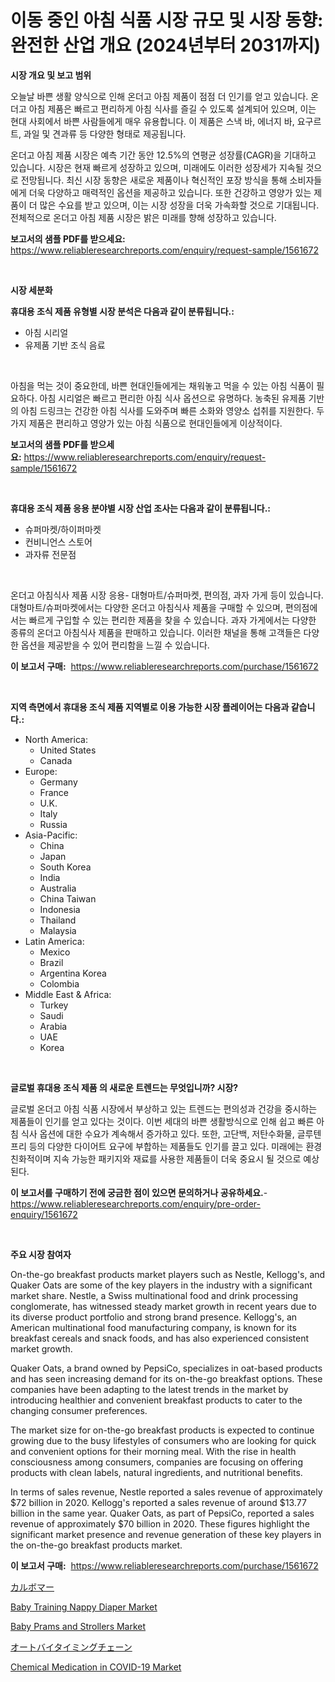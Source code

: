 <p><h1>이동 중인 아침 식품 시장 규모 및 시장 동향: 완전한 산업 개요 (2024년부터 2031까지)</h1></p><p><strong>시장 개요 및 보고 범위</strong></p>
<p><p>오늘날 바쁜 생활 양식으로 인해 온더고 아침 제품이 점점 더 인기를 얻고 있습니다. 온더고 아침 제품은 빠르고 편리하게 아침 식사를 즐길 수 있도록 설계되어 있으며, 이는 현대 사회에서 바쁜 사람들에게 매우 유용합니다. 이 제품은 스낵 바, 에너지 바, 요구르트, 과일 및 견과류 등 다양한 형태로 제공됩니다.</p><p>온더고 아침 제품 시장은 예측 기간 동안 12.5%의 연평균 성장률(CAGR)을 기대하고 있습니다. 시장은 현재 빠르게 성장하고 있으며, 미래에도 이러한 성장세가 지속될 것으로 전망됩니다. 최신 시장 동향은 새로운 제품이나 혁신적인 포장 방식을 통해 소비자들에게 더욱 다양하고 매력적인 옵션을 제공하고 있습니다. 또한 건강하고 영양가 있는 제품이 더 많은 수요를 받고 있으며, 이는 시장 성장을 더욱 가속화할 것으로 기대됩니다. 전체적으로 온더고 아침 제품 시장은 밝은 미래를 향해 성장하고 있습니다.</p></p>
<p><strong>보고서의 샘플 PDF를 받으세요:</strong> <a href="https://www.reliableresearchreports.com/enquiry/request-sample/1561672">https://www.reliableresearchreports.com/enquiry/request-sample/1561672</a></p>
<p>&nbsp;</p>
<p><strong>시장 세분화</strong></p>
<p><strong>휴대용 조식 제품 유형별 시장 분석은 다음과 같이 분류됩니다.:</strong></p>
<p><ul><li>아침 시리얼</li><li>유제품 기반 조식 음료</li></ul></p>
<p>&nbsp;</p>
<p><p>아침을 먹는 것이 중요한데, 바쁜 현대인들에게는 채워놓고 먹을 수 있는 아침 식품이 필요하다. 아침 시리얼은 빠르고 편리한 아침 식사 옵션으로 유명하다. 농축된 유제품 기반의 아침 드링크는 건강한 아침 식사를 도와주며 빠른 소화와 영양소 섭취를 지원한다. 두 가지 제품은 편리하고 영양가 있는 아침 식품으로 현대인들에게 이상적이다.</p></p>
<p><strong>보고서의 샘플 PDF를 받으세요:</strong>&nbsp;<a href="https://www.reliableresearchreports.com/enquiry/request-sample/1561672">https://www.reliableresearchreports.com/enquiry/request-sample/1561672</a></p>
<p>&nbsp;</p>
<p><strong> 휴대용 조식 제품 응용 분야별 시장 산업 조사는 다음과 같이 분류됩니다.:</strong></p>
<p><ul><li>슈퍼마켓/하이퍼마켓</li><li>컨비니언스 스토어</li><li>과자류 전문점</li></ul></p>
<p>&nbsp;</p>
<p><p>온더고 아침식사 제품 시장 응용- 대형마트/슈퍼마켓, 편의점, 과자 가게 등이 있습니다. 대형마트/슈퍼마켓에서는 다양한 온더고 아침식사 제품을 구매할 수 있으며, 편의점에서는 빠르게 구입할 수 있는 편리한 제품을 찾을 수 있습니다. 과자 가게에서는 다양한 종류의 온더고 아침식사 제품을 판매하고 있습니다. 이러한 채널을 통해 고객들은 다양한 옵션을 제공받을 수 있어 편리함을 느낄 수 있습니다.</p></p>
<p><strong>이 보고서 구매:</strong>&nbsp; <a href="https://www.reliableresearchreports.com/purchase/1561672">https://www.reliableresearchreports.com/purchase/1561672</a></p>
<p>&nbsp;</p>
<p><strong>지역 측면에서 휴대용 조식 제품 지역별로 이용 가능한 시장 플레이어는 다음과 같습니다.:</strong></p>
<p><ul>
    <li>
        North America:
        <ul>
            <li>United States</li>
            <li>Canada</li>
        </ul>
    </li>
    <li>
        Europe:
        <ul>
            <li>Germany</li>
            <li>France</li>
            <li>U.K.</li>
            <li>Italy</li>
            <li>Russia</li>
        </ul>
    </li>
    <li>
        Asia-Pacific:
        <ul>
            <li>China</li>
            <li>Japan</li>
            <li>South Korea</li>
            <li>India</li>
            <li>Australia</li>
            <li>China Taiwan</li>
            <li>Indonesia</li>
            <li>Thailand</li>
            <li>Malaysia</li>
        </ul>
    </li>
    <li>
        Latin America:
        <ul>
            <li>Mexico</li>
            <li>Brazil</li>
            <li>Argentina Korea</li>
            <li>Colombia</li>
        </ul>
    </li>
    <li>
        Middle East & Africa:
        <ul>
            <li>Turkey</li>
            <li>Saudi</li>
            <li>Arabia</li>
            <li>UAE</li>
            <li>Korea</li>
        </ul>
    </li>
    </ul></p>
<p>&nbsp;</p>
<p><strong>글로벌 휴대용 조식 제품 의 새로운 트렌드는 무엇입니까? 시장?</strong></p>
<p><p>글로벌 온더고 아침 식품 시장에서 부상하고 있는 트렌드는 편의성과 건강을 중시하는 제품들이 인기를 얻고 있다는 것이다. 이번 세대의 바쁜 생활방식으로 인해 쉽고 빠른 아침 식사 옵션에 대한 수요가 계속해서 증가하고 있다. 또한, 고단백, 저탄수화물, 글루텐프리 등의 다양한 다이어트 요구에 부합하는 제품들도 인기를 끌고 있다. 미래에는 환경 친화적이며 지속 가능한 패키지와 재료를 사용한 제품들이 더욱 중요시 될 것으로 예상된다.</p></p>
<p><strong>이 보고서를 구매하기 전에 궁금한 점이 있으면 문의하거나 공유하세요.</strong>- <a href="https://www.reliableresearchreports.com/enquiry/pre-order-enquiry/1561672">https://www.reliableresearchreports.com/enquiry/pre-order-enquiry/1561672</a></p>
<p>&nbsp;</p>
<p><strong>주요 시장 참여자</strong></p>
<p><p>On-the-go breakfast products market players such as Nestle, Kellogg's, and Quaker Oats are some of the key players in the industry with a significant market share. Nestle, a Swiss multinational food and drink processing conglomerate, has witnessed steady market growth in recent years due to its diverse product portfolio and strong brand presence. Kellogg's, an American multinational food manufacturing company, is known for its breakfast cereals and snack foods, and has also experienced consistent market growth.</p><p>Quaker Oats, a brand owned by PepsiCo, specializes in oat-based products and has seen increasing demand for its on-the-go breakfast options. These companies have been adapting to the latest trends in the market by introducing healthier and convenient breakfast products to cater to the changing consumer preferences.</p><p>The market size for on-the-go breakfast products is expected to continue growing due to the busy lifestyles of consumers who are looking for quick and convenient options for their morning meal. With the rise in health consciousness among consumers, companies are focusing on offering products with clean labels, natural ingredients, and nutritional benefits.</p><p>In terms of sales revenue, Nestle reported a sales revenue of approximately $72 billion in 2020. Kellogg's reported a sales revenue of around $13.77 billion in the same year. Quaker Oats, as part of PepsiCo, reported a sales revenue of approximately $70 billion in 2020. These figures highlight the significant market presence and revenue generation of these key players in the on-the-go breakfast products market.</p></p>
<p><strong>이 보고서 구매:</strong>&nbsp;&nbsp;<a href="https://www.reliableresearchreports.com/purchase/1561672">https://www.reliableresearchreports.com/purchase/1561672</a></p>
<p><p><a href="https://github.com/DonaldShaw1965/Market-Research-Report-List-1/blob/main/67564346953.md">カルボマー</a></p><p><a href="https://github.com/mauripalmi/Market-Research-Report-List-2/blob/main/baby-training-nappy-diaper-market.md">Baby Training Nappy Diaper Market</a></p><p><a href="https://github.com/gulaimolin/Market-Research-Report-List-3/blob/main/baby-prams-and-strollers-market.md">Baby Prams and Strollers Market</a></p><p><a href="https://medium.com/@royfoote921/%E3%82%AA%E3%83%BC%E3%83%88%E3%83%90%E3%82%A4%E3%81%AE%E3%82%BF%E3%82%A4%E3%83%9F%E3%83%B3%E3%82%B0%E3%83%81%E3%82%A7%E3%83%BC%E3%83%B3%E5%B8%82%E5%A0%B4%E3%83%AC%E3%83%9D%E3%83%BC%E3%83%88%E3%81%AF-%E3%81%93%E3%81%AE%E5%B8%82%E5%A0%B4%E3%81%AE%E6%9C%80%E6%96%B0%E3%81%AE%E3%83%88%E3%83%AC%E3%83%B3%E3%83%89%E3%81%A8%E6%88%90%E9%95%B7%E6%A9%9F%E4%BC%9A%E3%82%92%E6%98%8E%E3%82%89%E3%81%8B%E3%81%AB%E3%81%97%E3%81%BE%E3%81%99-3bc40e7c6dcc">オートバイタイミングチェーン</a></p><p><a href="https://issuu.com/reportprime-2/docs/chemical-medication-in-covid-19-market-size-2030.p">Chemical Medication in COVID-19 Market</a></p></p>
